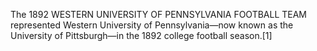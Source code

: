 The 1892 WESTERN UNIVERSITY OF PENNSYLVANIA FOOTBALL TEAM represented Western University of Pennsylvania—now known as the University of Pittsburgh—in the 1892 college football season.[1]
